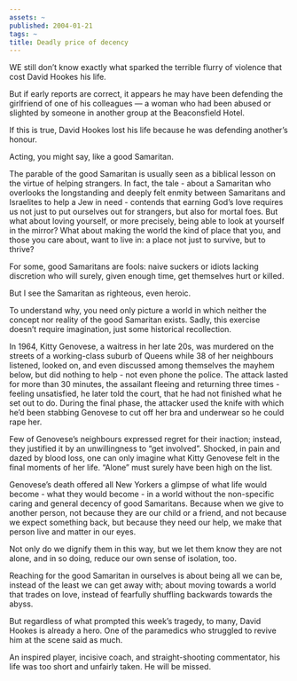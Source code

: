 ```yaml
---
assets: ~
published: 2004-01-21
tags: ~
title: Deadly price of decency
---
```

WE still don’t know exactly what sparked the terrible flurry of violence
that cost David Hookes his life.

But if early reports are correct, it appears he may have been defending
the girlfriend of one of his colleagues — a woman who had been abused or
slighted by someone in another group at the Beaconsfield Hotel.

If this is true, David Hookes lost his life because he was defending
another’s honour.

Acting, you might say, like a good Samaritan.

The parable of the good Samaritan is usually seen as a biblical lesson
on the virtue of helping strangers. In fact, the tale - about a
Samaritan who overlooks the longstanding and deeply felt enmity between
Samaritans and Israelites to help a Jew in need - contends that earning
God’s love requires us not just to put ourselves out for strangers, but
also for mortal foes. But what about loving yourself, or more precisely,
being able to look at yourself in the mirror? What about making the
world the kind of place that you, and those you care about, want to live
in: a place not just to survive, but to thrive?

For some, good Samaritans are fools: naive suckers or idiots lacking
discretion who will surely, given enough time, get themselves hurt or
killed.

But I see the Samaritan as righteous, even heroic.

To understand why, you need only picture a world in which neither the
concept nor reality of the good Samaritan exists. Sadly, this exercise
doesn’t require imagination, just some historical recollection.

In 1964, Kitty Genovese, a waitress in her late 20s, was murdered on the
streets of a working-class suburb of Queens while 38 of her neighbours
listened, looked on, and even discussed among themselves the mayhem
below, but did nothing to help - not even phone the police. The attack
lasted for more than 30 minutes, the assailant fleeing and returning
three times - feeling unsatisfied, he later told the court, that he had
not finished what he set out to do. During the final phase, the attacker
used the knife with which he’d been stabbing Genovese to cut off her bra
and underwear so he could rape her.

Few of Genovese’s neighbours expressed regret for their inaction;
instead, they justified it by an unwillingness to “get involved”.
Shocked, in pain and dazed by blood loss, one can only imagine what
Kitty Genovese felt in the final moments of her life. “Alone” must
surely have been high on the list.

Genovese’s death offered all New Yorkers a glimpse of what life would
become - what they would become - in a world without the non-specific
caring and general decency of good Samaritans. Because when we give to
another person, not because they are our child or a friend, and not
because we expect something back, but because they need our help, we
make that person live and matter in our eyes.

Not only do we dignify them in this way, but we let them know they are
not alone, and in so doing, reduce our own sense of isolation, too.

Reaching for the good Samaritan in ourselves is about being all we can
be, instead of the least we can get away with; about moving towards a
world that trades on love, instead of fearfully shuffling backwards
towards the abyss.

But regardless of what prompted this week’s tragedy, to many, David
Hookes is already a hero. One of the paramedics who struggled to revive
him at the scene said as much.

An inspired player, incisive coach, and straight-shooting commentator,
his life was too short and unfairly taken. He will be missed.